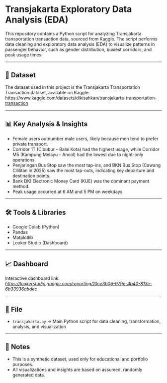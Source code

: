# Transjakarta Exploratory Data Analysis (EDA)

This repository contains a Python script for analyzing Transjakarta transportation transaction data, sourced from Kaggle. The script performs data cleaning and exploratory data analysis (EDA) to visualize patterns in passenger behavior, such as gender distribution, busiest corridors, and peak usage times.

---

## 📄 Dataset
The dataset used in this project is the Transjakarta Transportation Transaction dataset, available on Kaggle:
https://www.kaggle.com/datasets/dikisahkan/transjakarta-transportation-transaction

---

## 📊 Key Analysis & Insights

- Female users outnumber male users, likely because men tend to prefer private transport.
- Corridor 1T (Cibubur – Balai Kota) had the highest usage, while Corridor M5 (Kampung Melayu – Ancol) had the lowest due to night-only operations.
- Penjaringan Bus Stop saw the most tap-ins, and BKN Bus Stop (Cawang Cililitan in 2025) saw the most tap-outs, indicating key departure and destination points.
- Bank DKI Electronic Money Card (KUE) was the dominant payment method.
- Peak usage occurred at 6 AM and 5 PM on weekdays.

---

## 🛠️ Tools & Libraries

- Google Colab (Python)
- Pandas
- Matplotlib
- Looker Studio (Dashboard)

---

## 📈 Dashboard
Interactive dashboard link: *https://lookerstudio.google.com/reporting/10ce3b06-979e-4b40-813e-6b33936abdec*

---

## 📁 File

- `transjakarta.py` → Main Python script for data cleaning, transformation, analysis, and visualization

---

## 📝 Notes

- This is a synthetic dataset, used only for educational and portfolio purposes.
- All visualizations and insights are based on assumed, randomly generated data.
